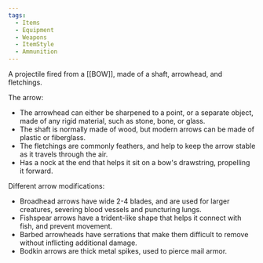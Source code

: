```yaml
---
tags:
  - Items
  - Equipment
  - Weapons
  - ItemStyle
  - Ammunition
---
```

A projectile fired from a [[BOW]], made of a shaft, arrowhead, and fletchings.

The arrow:
- The arrowhead can either be sharpened to a point, or a separate object, made of any rigid material, such as stone, bone, or glass.
- The shaft is normally made of wood, but modern arrows can be made of plastic or fiberglass.
- The fletchings are commonly feathers, and help to keep the arrow stable as it travels through the air.
- Has a nock at the end that helps it sit on a bow's drawstring, propelling it forward.

Different arrow modifications:
- Broadhead arrows have wide 2-4 blades, and are used for larger creatures, severing blood vessels and puncturing lungs.
- Fishspear arrows have a trident-like shape that helps it connect with fish, and prevent movement.
- Barbed arrowheads have serrations that make them difficult to remove without inflicting additional damage.
- Bodkin arrows are thick metal spikes, used to pierce mail armor.